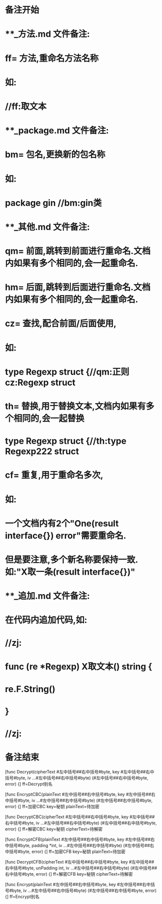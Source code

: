 # 备注开始
# **_方法.md 文件备注:
# ff= 方法,重命名方法名称
# 如:
# //ff:取文本

# **_package.md 文件备注:
# bm= 包名,更换新的包名称 
# 如: 
# package gin //bm:gin类

# **_其他.md 文件备注:
# qm= 前面,跳转到前面进行重命名.文档内如果有多个相同的,会一起重命名.
# hm= 后面,跳转到后面进行重命名.文档内如果有多个相同的,会一起重命名.
# cz= 查找,配合前面/后面使用,
# 如:
# type Regexp struct {//qm:正则 cz:Regexp struct
#
# th= 替换,用于替换文本,文档内如果有多个相同的,会一起替换
# type Regexp struct {//th:type Regexp222 struct
#
# cf= 重复,用于重命名多次,
# 如: 
# 一个文档内有2个"One(result interface{}) error"需要重命名.
# 但是要注意,多个新名称要保持一致. 如:"X取一条(result interface{})"

# **_追加.md 文件备注:
# 在代码内追加代码,如:
# //zj:
# func (re *Regexp) X取文本() string { 
#    re.F.String()
# }
# //zj:
# 备注结束

[func Decrypt(cipherText #左中括号##右中括号#byte, key #左中括号##右中括号#byte, iv ...#左中括号##右中括号#byte) (#左中括号##右中括号#byte, error) {]
ff=Decrypt别名

[func EncryptCBC(plainText #左中括号##右中括号#byte, key #左中括号##右中括号#byte, iv ...#左中括号##右中括号#byte) (#左中括号##右中括号#byte, error) {]
ff=加密CBC
key=秘钥
plainText=待加密

[func DecryptCBC(cipherText #左中括号##右中括号#byte, key #左中括号##右中括号#byte, iv ...#左中括号##右中括号#byte) (#左中括号##右中括号#byte, error) {]
ff=解密CBC
key=秘钥
cipherText=待解密

[func EncryptCFB(plainText #左中括号##右中括号#byte, key #左中括号##右中括号#byte, padding *int, iv ...#左中括号##右中括号#byte) (#左中括号##右中括号#byte, error) {]
ff=加密CFB
key=秘钥
plainText=待加密

[func DecryptCFB(cipherText #左中括号##右中括号#byte, key #左中括号##右中括号#byte, unPadding int, iv ...#左中括号##右中括号#byte) (#左中括号##右中括号#byte, error) {]
ff=解密CFB
key=秘钥
cipherText=待解密

[func Encrypt(plainText #左中括号##右中括号#byte, key #左中括号##右中括号#byte, iv ...#左中括号##右中括号#byte) (#左中括号##右中括号#byte, error) {]
ff=Encrypt别名
